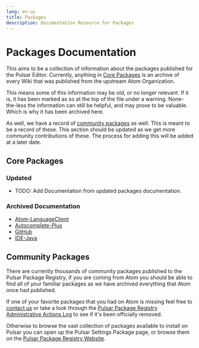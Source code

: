 ```yaml
---
lang: en-us
title: Packages
description: Documentation Resource for Packages
---
```


# Packages Documentation

This aims to be a collection of information about the packages published for the Pulsar Editor. Currently, anything in [Core Packages](#core-packages) is an archive of every Wiki that was published from the upstream Atom Organization.

This means some of this information may be old, or no longer relevant. If it is, it has been marked as so at the top of the file under a warning. None-the-less the information can still be helpful, and may prove to be valuable. Which is why it has been archived here.

As well, we have a record of [community packages](#community-packages) as well. This is meant to be a record of these. This section should be updated as we get more community contributions of these. The process for adding this will be added at a later date.

## Core Packages

### Updated

- TODO: Add Documentation from updated packages documentation.

### Archived Documentation

- [Atom-LanguageClient](/docs/packages/core/atom-languageclient/index.md)
- [Autocomplete-Plus](/docs/packages/core/autocomplete-plus/index.md)
- [GitHub](/docs/packages/core/github/index.md)
- [IDE-Java](/docs/packages/core/ide-java/index.md)

## Community Packages

There are currently thousands of community packages published to the Pulsar Package Registry, if you are coming from Atom you should be able to find all of your familiar packages as we have archived everything that Atom once had published.

If one of your favorite packages that you had on Atom is missing feel free to [contact us](https://pulsar-edit.dev/community.html) or take a look through the [Pulsar Package Registry Administrative Actions Log](https://github.com/pulsar-edit/package-backend/blob/main/docs/reference/Admin_Actions.md) to see if it's been officially removed.

Otherwise to browse the vast collection of packages available to install on Pulsar you can open up the Pulsar Settings Package page, or browse them on the [Pulsar Package Registry Website](https://web.pulsar-edit.dev/).
